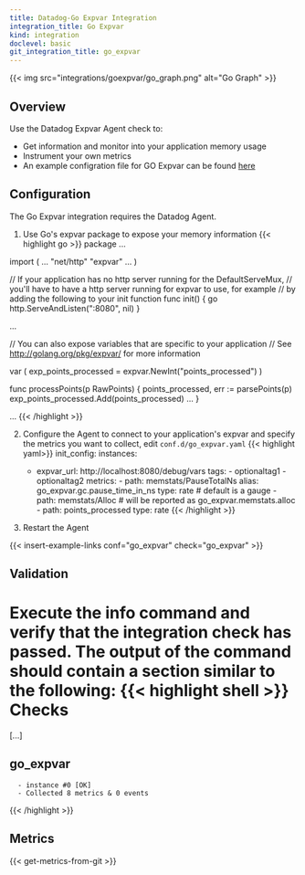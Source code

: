 ```yaml
---
title: Datadog-Go Expvar Integration
integration_title: Go Expvar
kind: integration
doclevel: basic
git_integration_title: go_expvar
---
```


{{< img src="integrations/goexpvar/go_graph.png" alt="Go Graph" >}}

## Overview

Use the Datadog Expvar Agent check to:

* Get information and monitor into your application memory usage
* Instrument your own metrics
* An example configration file for GO Expvar can be found [here](https://github.com/DataDog/integrations-core/blob/master/go_expvar/conf.yaml.example)

## Configuration 
The Go Expvar integration requires the Datadog Agent.

1. Use Go's expvar package to expose your memory information
{{< highlight go >}}
package ...

import (
    ...
    "net/http"
    "expvar"
    ...
)

// If your application has no http server running for the DefaultServeMux,
// you'll have to have a http server running for expvar to use, for example
// by adding the following to your init function
func init() {
    go http.ServeAndListen(":8080", nil)
}

...

// You can also expose variables that are specific to your application
// See http://golang.org/pkg/expvar/ for more information

var (
    exp_points_processed = expvar.NewInt("points_processed")
)

func processPoints(p RawPoints) {
    points_processed, err := parsePoints(p)
    exp_points_processed.Add(points_processed)
    ...
}

...
{{< /highlight >}}

2. Configure the Agent to connect to your application's expvar and specify the metrics you want to collect, edit `conf.d/go_expvar.yaml`
{{< highlight yaml>}}
init_config:
instances:
   -   expvar_url: http://localhost:8080/debug/vars
       tags:
           - optionaltag1
           - optionaltag2
       metrics:
           - path: memstats/PauseTotalNs
             alias: go_expvar.gc.pause_time_in_ns
             type: rate                  # default is a gauge
           - path: memstats/Alloc        # will be reported as go_expvar.memstats.alloc
           - path: points_processed
             type: rate
{{< /highlight >}}

3. Restart the Agent

{{< insert-example-links conf="go_expvar" check="go_expvar" >}}

## Validation

Execute the info command and verify that the integration check has passed. The output of the command should contain a section similar to the following:
{{< highlight shell >}}
Checks
======

  [...]

  go_expvar
  ---------
      - instance #0 [OK]
      - Collected 8 metrics & 0 events
{{< /highlight >}}

## Metrics

{{< get-metrics-from-git >}}
